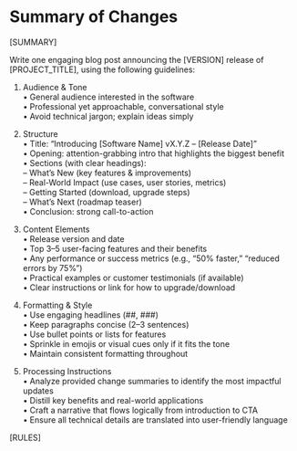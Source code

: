 # Summary of Changes

[SUMMARY]

Write one engaging blog post announcing the [VERSION] release of [PROJECT_TITLE], using the following guidelines:

1. Audience & Tone  
   • General audience interested in the software  
   • Professional yet approachable, conversational style  
   • Avoid technical jargon; explain ideas simply  

2. Structure  
   • Title: “Introducing [Software Name] vX.Y.Z – [Release Date]”  
   • Opening: attention-grabbing intro that highlights the biggest benefit  
   • Sections (with clear headings):  
     – What’s New (key features & improvements)  
     – Real-World Impact (use cases, user stories, metrics)  
     – Getting Started (download, upgrade steps)  
     – What’s Next (roadmap teaser)  
   • Conclusion: strong call-to-action  

3. Content Elements  
   • Release version and date  
   • Top 3–5 user-facing features and their benefits  
   • Any performance or success metrics (e.g., “50% faster,” “reduced errors by 75%”)  
   • Practical examples or customer testimonials (if available)  
   • Clear instructions or link for how to upgrade/download  

4. Formatting & Style  
   • Use engaging headlines (##, ###)  
   • Keep paragraphs concise (2–3 sentences)  
   • Use bullet points or lists for features  
   • Sprinkle in emojis or visual cues only if it fits the tone  
   • Maintain consistent formatting throughout  

5. Processing Instructions  
   • Analyze provided change summaries to identify the most impactful updates  
   • Distill key benefits and real-world applications  
   • Craft a narrative that flows logically from introduction to CTA  
   • Ensure all technical details are translated into user-friendly language  

[RULES]
